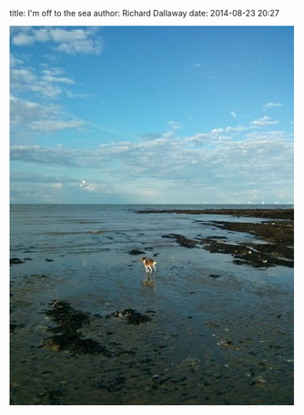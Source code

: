 
title: I'm off to the sea
author: Richard Dallaway
date: 2014-08-23 20:27

<div><a href="/media/tp_IMG_20140823_201346.jpg"><img src="/media/tp_thumb_IMG_20140823_201346.jpg" width="500" height="667"/></a></div>


  
      